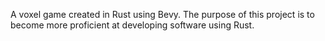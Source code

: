 A voxel game created in Rust using Bevy. The purpose of this project is to become more proficient at developing software using Rust.
